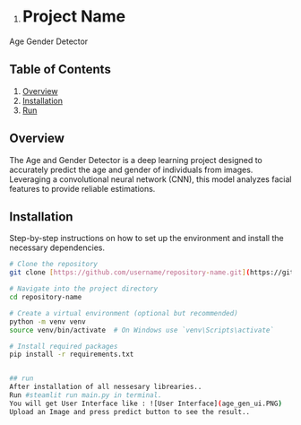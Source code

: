 1. # Project Name

Age Gender Detector

## Table of Contents

1. [Overview](#overview)
2. [Installation](#installation)
3. [Run](#run)


## Overview
The Age and Gender Detector is a deep learning project designed to accurately predict the age and gender of individuals from images. Leveraging a convolutional neural network (CNN), this model analyzes facial features to provide reliable estimations.

## Installation

Step-by-step instructions on how to set up the environment and install the necessary dependencies.

```bash
# Clone the repository
git clone [https://github.com/username/repository-name.git](https://github.com/9650ro85hit/age_gender_detector.git)

# Navigate into the project directory
cd repository-name

# Create a virtual environment (optional but recommended)
python -m venv venv
source venv/bin/activate  # On Windows use `venv\Scripts\activate`

# Install required packages
pip install -r requirements.txt


## run
After installation of all nessesary librearies..
Run #steamlit run main.py in terminal.
You will get User Interface like : ![User Interface](age_gen_ui.PNG)
Upload an Image and press predict button to see the result..

